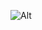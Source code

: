 ![Alt](https://repobeats.axiom.co/api/embed/595f9849e48bbe3d474acbf95db4dbb98826d58a.svg "Repobeats analytics image")
